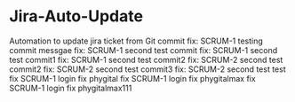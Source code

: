 # Jira-Auto-Update
Automation to update jira ticket from Git commit
fix: SCRUM-1 testing commit messgae
fix: SCRUM-1 second test commit
fix: SCRUM-1 second test commit1
fix: SCRUM-1 second test commit2
fix: SCRUM-2 second test commit2
fix: SCRUM-2 second test commit3
fix: SCRUM-2 second test test
fix SCRUM-1 login fix phygital
fix SCRUM-1 login fix phygitalmax
fix SCRUM-1 login fix phygitalmax111

